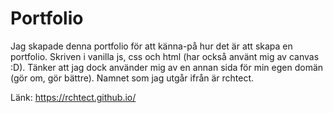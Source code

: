 # Portfolio
Jag skapade denna portfolio för att känna-på hur det är att skapa en portfolio. Skriven i vanilla js, css och html (har också använt mig av canvas :D). Tänker att jag dock använder mig av en annan sida för min egen domän (gör om, gör bättre). Namnet som jag utgår ifrån är rchtect.

Länk: https://rchtect.github.io/
